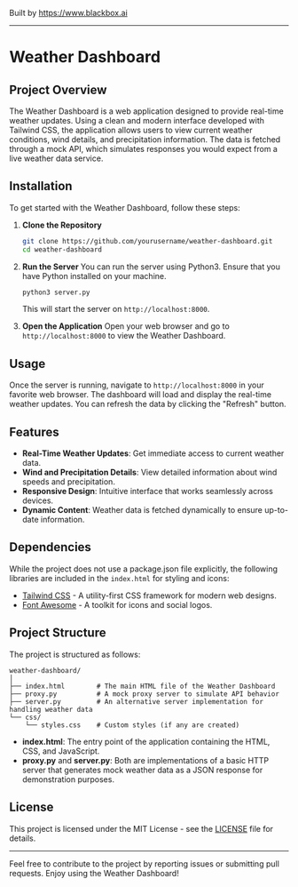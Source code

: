 
Built by https://www.blackbox.ai

---

# Weather Dashboard

## Project Overview
The Weather Dashboard is a web application designed to provide real-time weather updates. Using a clean and modern interface developed with Tailwind CSS, the application allows users to view current weather conditions, wind details, and precipitation information. The data is fetched through a mock API, which simulates responses you would expect from a live weather data service.

## Installation

To get started with the Weather Dashboard, follow these steps:

1. **Clone the Repository**
   ```bash
   git clone https://github.com/yourusername/weather-dashboard.git
   cd weather-dashboard
   ```

2. **Run the Server**
   You can run the server using Python3. Ensure that you have Python installed on your machine.

   ```bash
   python3 server.py
   ```

   This will start the server on `http://localhost:8000`.

3. **Open the Application**
   Open your web browser and go to `http://localhost:8000` to view the Weather Dashboard.

## Usage

Once the server is running, navigate to `http://localhost:8000` in your favorite web browser. The dashboard will load and display the real-time weather updates. You can refresh the data by clicking the "Refresh" button.

## Features

- **Real-Time Weather Updates**: Get immediate access to current weather data.
- **Wind and Precipitation Details**: View detailed information about wind speeds and precipitation.
- **Responsive Design**: Intuitive interface that works seamlessly across devices.
- **Dynamic Content**: Weather data is fetched dynamically to ensure up-to-date information.
  
## Dependencies

While the project does not use a package.json file explicitly, the following libraries are included in the `index.html` for styling and icons:

- [Tailwind CSS](https://tailwindcss.com/) - A utility-first CSS framework for modern web designs.
- [Font Awesome](https://fontawesome.com/) - A toolkit for icons and social logos.

## Project Structure

The project is structured as follows:

```
weather-dashboard/
│
├── index.html        # The main HTML file of the Weather Dashboard
├── proxy.py          # A mock proxy server to simulate API behavior
├── server.py         # An alternative server implementation for handling weather data
└── css/
    └── styles.css    # Custom styles (if any are created)
```

- **index.html**: The entry point of the application containing the HTML, CSS, and JavaScript.
- **proxy.py** and **server.py**: Both are implementations of a basic HTTP server that generates mock weather data as a JSON response for demonstration purposes.

## License

This project is licensed under the MIT License - see the [LICENSE](LICENSE) file for details.

---

Feel free to contribute to the project by reporting issues or submitting pull requests. Enjoy using the Weather Dashboard!